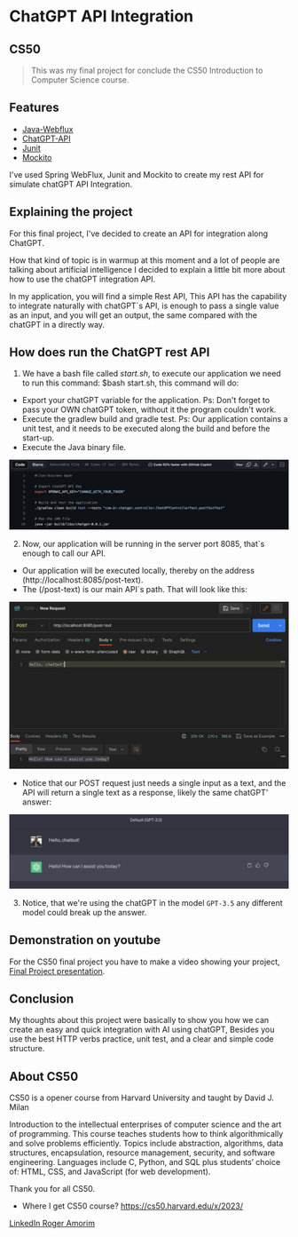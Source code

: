 # ChatGPT API Integration

## CS50
>This was my final project for conclude the CS50 Introduction to Computer Science course.

## Features

- [Java-Webflux](https://docs.spring.io/spring-framework/reference/web/webflux.html)
- [ChatGPT-API](https://platform.openai.com/docs/api-reference)
- [Junit](https://docs.spring.io/spring-boot/docs/1.5.3.RELEASE/reference/html/boot-features-testing.html)
- [Mockito](https://docs.spring.io/spring-boot/docs/1.5.3.RELEASE/reference/html/boot-features-testing.html)

I've used Spring WebFlux, Junit and Mockito to create my rest API for simulate chatGPT API Integration.

## Explaining the project
For this final project, I've decided to create an API for integration along ChatGPT.

How that kind of topic is in warmup at this moment and a lot of people are talking about artificial intelligence I decided to explain a little bit more about how to use the chatGPT integration API.

In my application, you will find a simple Rest API, This API has the capability to integrate naturally with chatGPT`s API, is enough to pass a single value as an input, and you will get an output, the same compared with the chatGPT in a directly way.

## How does run the ChatGPT rest API

1) We have a bash file called *start.sh*, to execute our application we need to run this command: $bash start.sh, this command will do:
* Export your chatGPT variable for the application. Ps: Don't forget to pass your OWN chatGPT token, without it the program couldn't work.
* Execute the gradlew build and gradle test. Ps: Our application contains a unit test, and it needs to be executed along the build and before the start-up.
* Execute the Java binary file.

![build](docs/images/build-image.png)

2) Now, our application will be running in the server port 8085, that`s enough to call our API.
* Our application will be executed locally, thereby on the address (http://localhost:8085/post-text).
* The (/post-text) is our main API`s path. That will look like this:

![postman](docs/images/postman-request.png)

* Notice that our POST request just needs a single input as a text, and the API will return a single text as a response, likely the same chatGPT' answer:

![chatgpt](docs/images/chatgpt-response.png)

3) Notice, that we're using the chatGPT in the model `GPT-3.5` any different model could break up the answer.

## Demonstration on youtube
For the CS50 final project you have to make a video showing your project,
[Final Project presentation](https://youtu.be/XeoFX-BGNYw).

## Conclusion
My thoughts about this project were basically to show you how we can create an easy and quick integration with AI using chatGPT, Besides you use the best HTTP verbs practice, unit test, and a clear and simple code structure.

## About CS50
CS50 is a opener course from Harvard University and taught by David J. Milan

Introduction to the intellectual enterprises of computer science and the art of programming. This course teaches students how to think algorithmically and solve problems efficiently. Topics include abstraction, algorithms, data structures, encapsulation, resource management, security, and software engineering. Languages include C, Python, and SQL plus students’ choice of: HTML, CSS, and JavaScript (for web development).

Thank you for all CS50.

- Where I get CS50 course?
  https://cs50.harvard.edu/x/2023/

[LinkedIn Roger Amorim](https://www.linkedin.com/in/roger-amorim-6a932a153/)